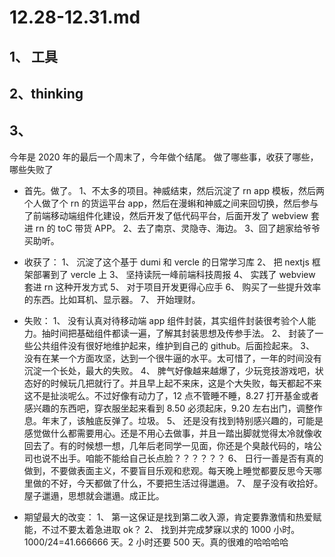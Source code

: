# 12.28-12.31.md

## 1、 工具

## 2、thinking

## 3、

今年是 2020 年的最后一个周末了，今年做个结尾。
做了哪些事，收获了哪些，哪些失败了

- 首先。做了。
  1、不太多的项目。神威结束，然后沉淀了 rn app 模板，然后两个人做了个 rn 的货运平台 app，然后在漫蝌和神威之间来回切换，然后参与了前端移动端组件化建设，然后开发了低代码平台，后面开发了 webview 套进 rn 的 toC 带货 APP。
  2、去了南京、灵隐寺、海边。
  3、回了趟家给爷爷买助听。
- 收获了：
  1、 沉淀了这个基于 dumi 和 vercle 的日常学习库
  2、 把 nextjs 框架部署到了 vercle 上
  3、 坚持读阮一峰前端科技周报
  4、 实践了 webview 套进 rn 这种开发方式
  5、 对于项目开发更得心应手
  6、 购买了一些提升效率的东西。比如耳机、显示器。
  7、 开始理财。
- 失败：
  1、 没有认真对待移动端 app 组件封装，其实组件封装很考验个人能力。抽时间把基础组件都读一遍，了解其封装思想及传参手法。
  2、 封装了一些公共组件没有很好地维护起来，维护到自己的 github。后面捡起来。
  3、 没有在某一个方面攻坚，达到一个很牛逼的水平。太可惜了，一年的时间没有沉淀一个长处，最大的失败。
  4、 脾气好像越来越爆了，少玩竞技游戏吧，状态好的时候玩几把就行了。并且早上起不来床，这是个大失败，每天都起不来这不是扯淡呢么。不过好像有动力了，12 点不管睡不睡，8.27 打开基金或者感兴趣的东西吧，穿衣服坐起来看到 8.50 必须起床，9.20 左右出门，调整作息。年末了，该触底反弹了。垃圾。
  5、 还是没有找到特别感兴趣的，可能是感觉做什么都需要用心。还是不用心去做事，并且一踏出脚就觉得太冷就像收回去了。有的时候想一想，几年后老同学一见面，你还是个臭敲代码的，啥公司也说不出手。咱能不能给自己长点脸？？？？？？
  6、 日行一善是否有真的做到，不要做表面主义，不要盲目乐观和悲观。每天晚上睡觉都要反思今天哪里做的不好，今天都做了什么，不要把生活过得邋遢。
  7、 屋子没有收拾好。屋子邋遢，思想就会邋遢。成正比。

- 期望最大的改变：
  1、 第一这保证是找到第二收入源，肯定要靠激情和热爱赋能，不过不要太着急进取 ok？
  2、 找到并完成梦寐以求的 1000 小时。1000/24=41.666666 天。2 小时还要 500 天。真的很难的哈哈哈哈
